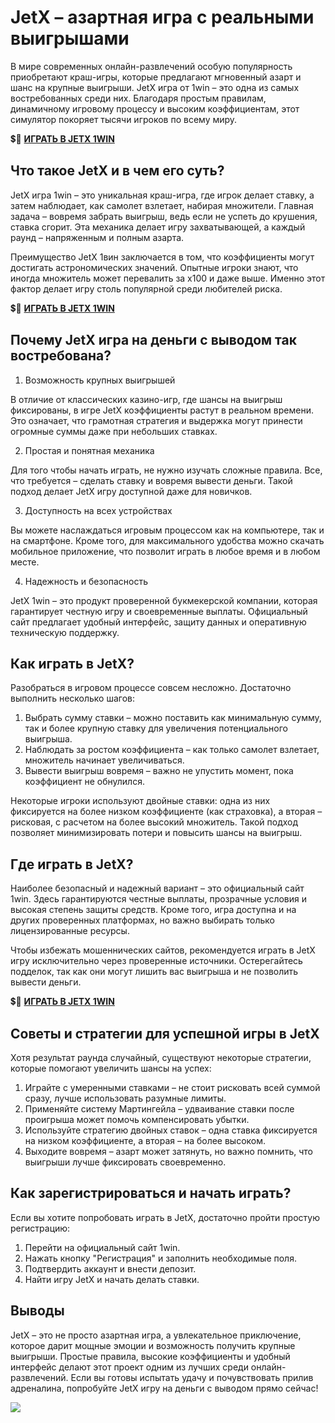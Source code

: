 # JetX – азартная игра с реальными выигрышами

В мире современных онлайн-развлечений особую популярность приобретают краш-игры, которые предлагают мгновенный азарт и шанс на крупные выигрыши. JetX игра от 1win – это одна из самых востребованных среди них. Благодаря простым правилам, динамичному игровому процессу и высоким коэффициентам, этот симулятор покоряет тысячи игроков по всему миру.

💲🎰 [**ИГРАТЬ В JETX 1WIN**](https://clck.ru/3FnPtu "**ИГРАТЬ В JETX 1WIN**")

## Что такое JetX и в чем его суть?

JetX игра 1win – это уникальная краш-игра, где игрок делает ставку, а затем наблюдает, как самолет взлетает, набирая множители. Главная задача – вовремя забрать выигрыш, ведь если не успеть до крушения, ставка сгорит. Эта механика делает игру захватывающей, а каждый раунд – напряженным и полным азарта.

Преимущество JetX 1вин заключается в том, что коэффициенты могут достигать астрономических значений. Опытные игроки знают, что иногда множитель может перевалить за х100 и даже выше. Именно этот фактор делает игру столь популярной среди любителей риска.

💲🎰 [**ИГРАТЬ В JETX 1WIN**](https://clck.ru/3FnPtu "**ИГРАТЬ В JETX 1WIN**")

## Почему JetX игра на деньги с выводом так востребована?

1. Возможность крупных выигрышей

В отличие от классических казино-игр, где шансы на выигрыш фиксированы, в игре JetX коэффициенты растут в реальном времени. Это означает, что грамотная стратегия и выдержка могут принести огромные суммы даже при небольших ставках.

2. Простая и понятная механика

Для того чтобы начать играть, не нужно изучать сложные правила. Все, что требуется – сделать ставку и вовремя вывести деньги. Такой подход делает JetX игру доступной даже для новичков.

3. Доступность на всех устройствах

Вы можете наслаждаться игровым процессом как на компьютере, так и на смартфоне. Кроме того, для максимального удобства можно скачать мобильное приложение, что позволит играть в любое время и в любом месте.

4. Надежность и безопасность

JetX 1win – это продукт проверенной букмекерской компании, которая гарантирует честную игру и своевременные выплаты. Официальный сайт предлагает удобный интерфейс, защиту данных и оперативную техническую поддержку.

## Как играть в JetX?

Разобраться в игровом процессе совсем несложно. Достаточно выполнить несколько шагов:

1. Выбрать сумму ставки – можно поставить как минимальную сумму, так и более крупную ставку для увеличения потенциального выигрыша.
2. Наблюдать за ростом коэффициента – как только самолет взлетает, множитель начинает увеличиваться.
3. Вывести выигрыш вовремя – важно не упустить момент, пока коэффициент не обнулился.

Некоторые игроки используют двойные ставки: одна из них фиксируется на более низком коэффициенте (как страховка), а вторая – рисковая, с расчетом на более высокий множитель. Такой подход позволяет минимизировать потери и повысить шансы на выигрыш.

## Где играть в JetX?

Наиболее безопасный и надежный вариант – это официальный сайт 1win. Здесь гарантируются честные выплаты, прозрачные условия и высокая степень защиты средств. Кроме того, игра доступна и на других проверенных платформах, но важно выбирать только лицензированные ресурсы.

Чтобы избежать мошеннических сайтов, рекомендуется играть в JetX игру исключительно через проверенные источники. Остерегайтесь подделок, так как они могут лишить вас выигрыша и не позволить вывести деньги.

💲🎰 [**ИГРАТЬ В JETX 1WIN**](https://clck.ru/3FnPtu "**ИГРАТЬ В JETX 1WIN**")
## Советы и стратегии для успешной игры в JetX

Хотя результат раунда случайный, существуют некоторые стратегии, которые помогают увеличить шансы на успех:

1. Играйте с умеренными ставками – не стоит рисковать всей суммой сразу, лучше использовать разумные лимиты.
2. Применяйте систему Мартингейла – удваивание ставки после проигрыша может помочь компенсировать убытки.
3. Используйте стратегию двойных ставок – одна ставка фиксируется на низком коэффициенте, а вторая – на более высоком.
4. Выходите вовремя – азарт может затянуть, но важно помнить, что выигрыши лучше фиксировать своевременно.

## Как зарегистрироваться и начать играть?

Если вы хотите попробовать играть в JetX, достаточно пройти простую регистрацию:

1. Перейти на официальный сайт 1win.
2. Нажать кнопку "Регистрация" и заполнить необходимые поля.
3. Подтвердить аккаунт и внести депозит.
4. Найти игру JetX и начать делать ставки.

## Выводы

JetX – это не просто азартная игра, а увлекательное приключение, которое дарит мощные эмоции и возможность получить крупные выигрыши. Простые правила, высокие коэффициенты и удобный интерфейс делают этот проект одним из лучших среди онлайн-развлечений. Если вы готовы испытать удачу и почувствовать прилив адреналина, попробуйте JetX игру на деньги с выводом прямо сейчас!

[![](https://i.ibb.co/FhGdLjJ/JetX.jpg)](https://clck.ru/3FnPtu)
